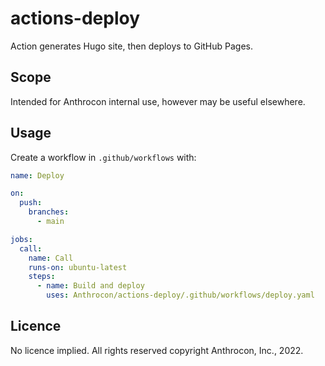 # actions-deploy

Action generates Hugo site, then deploys to GitHub Pages.

## Scope

Intended for Anthrocon internal use, however may be useful elsewhere.

## Usage

Create a workflow in `.github/workflows` with:

```yaml
name: Deploy

on:
  push:
    branches:
      - main

jobs:
  call:
    name: Call
    runs-on: ubuntu-latest
    steps:
      - name: Build and deploy
        uses: Anthrocon/actions-deploy/.github/workflows/deploy.yaml
```

## Licence

No licence implied. All rights reserved copyright Anthrocon, Inc., 2022.
